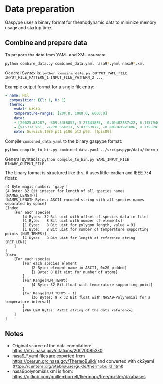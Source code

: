 # Data preparation
Gaspype uses a binary format for thermodynamic data to minimize memory usage and startup time.

## Combine and prepare data
To prepare the data from YAML and XML sources:

``` bash
python combine_data.py combined_data.yaml nasa9*.yaml nasa9*.xml
```
General Syntax is: ```python combine_data.py OUTPUT_YAML_FILE INPUT_FILE_PATTERN_1 INPUT_FILE_PATTERN_2 ...```

Example output format for a single file entry:
``` yaml
- name: HCl
  composition: {Cl: 1, H: 1}
  thermo:
    model: NASA9
    temperature-ranges: [200.0, 1000.0, 6000.0]
    data:
    - [20625.88287, -309.3368855, 5.27541885, -0.00482887422, 6.1957946e-06, -3.040023782e-09, 4.91679003e-13, -10677.82299, -7.309305408]
    - [915774.951, -2770.550211, 5.97353979, -0.000362981006, 4.73552919e-08, 2.810262054e-12, -6.65610422e-16, 5674.95805, -16.42825822]
    note: Gurvich,1989 pt1 p186 pt2 p93. [tpis89]
```

Compile ```combined_data.yaml``` to the binary gaspype format:
``` bash
python compile_to_bin.py combined_data.yaml ../src/gaspype/data/therm_data.bin
```
General syntax is: ```python compile_to_bin.py YAML_INPUT_FILE BINARY_OUTPUT_FILE```

The binary format is structured like this, it uses little-endian and IEEE 754 floats:
```
[4 Byte magic number: 'gapy']
[4 Byte: 32 Bit integer for length of all species names (NAMES_LENGTH)]
[NAMES_LENGTH Bytes: ASCII encoded string with all species names separated by space]
[Index
    [For each species
        [4 Bytes: 32 Bit uint with offset of species data in file]
        [1 Byte:   8 Bit uint with number of elements]
        [1 Byte:   8 Bit uint for polygon length, value = 9]
        [1 Byte:   8 Bit uint for number of temperature supporting points (NUM_TEMPS)]
        [1 Byte:   8 Bit uint for length of reference string (REF_LEN)]
    ]
]
[Data
    [For each species
        [For each species element
            [2 Byte: element name in ASCII, 0x20 padded]
            [1 Byte: 8 Bit uint for number of atoms]
        ]
        [For Range(NUM_TEMPS)
            [4 Byte: 32 Bit float with temperature supporting point]
        ]
        [For Range(NUM_TEMPS - 1)
            [36 Bytes: 9 x 32 Bit float with NASA9-Polynomial for a temperature interval]
        ]
        [REF_LEN Bytes: ASCII string of the data reference]
    ]
]
```

## Notes
- Original source of the data compilation: https://ntrs.nasa.gov/citations/20020085330
- nasa9_*.yaml files are exported from https://cearun.grc.nasa.gov/ThermoBuild/ and
  converted with ck2yaml (https://cantera.org/stable/userguide/thermobuild.html)
- nasa9polynomials.xml is from: https://github.com/guillemborrell/thermopy/tree/master/databases